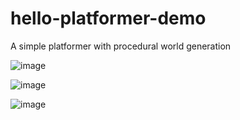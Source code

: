 # hello-platformer-demo
A simple platformer with procedural world generation

![image](https://user-images.githubusercontent.com/16897978/169909370-02749fde-0004-4e93-8683-bd072c7e81d2.png)

![image](https://user-images.githubusercontent.com/16897978/169909307-8802e789-0749-4df1-bb53-e47c6e41aca2.png)

![image](https://user-images.githubusercontent.com/16897978/169909347-596529b4-9bef-4d21-b34d-1544569ddded.png)

